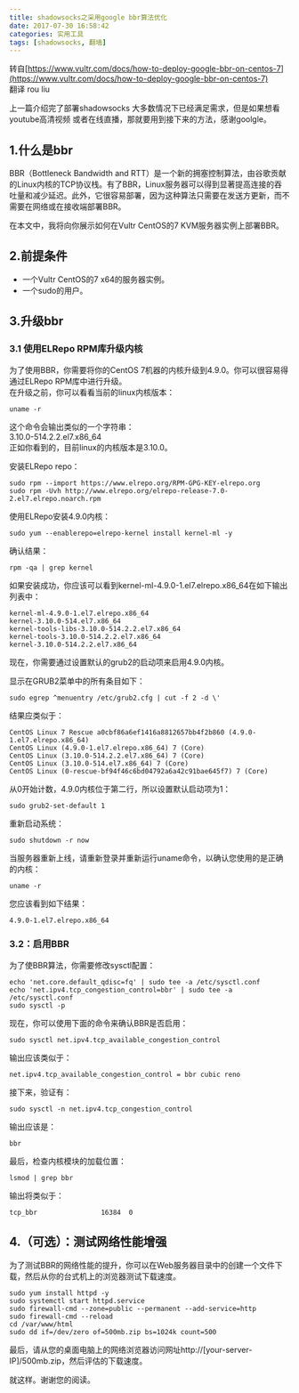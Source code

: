 ```yaml
---
title: shadowsocks之采用google bbr算法优化
date: 2017-07-30 16:58:42
categories: 实用工具
tags: [shadowsocks, 翻墙]
---
```

转自[https://www.vultr.com/docs/how-to-deploy-google-bbr-on-centos-7](https://www.vultr.com/docs/how-to-deploy-google-bbr-on-centos-7)  
翻译 rou liu

上一篇介绍完了部署shadowsocks 大多数情况下已经满足需求，但是如果想看youtube高清视频
或者在线直播，那就要用到接下来的方法，感谢goolgle。

## 1.什么是bbr 
BBR（Bottleneck Bandwidth and RTT）是一个新的拥塞控制算法，由谷歌贡献的Linux内核的TCP协议栈。有了BBR，Linux服务器可以得到显著提高连接的吞吐量和减少延迟。此外，它很容易部署，因为这种算法只需要在发送方更新，而不需要在网络或在接收端部署BBR。

在本文中，我将向你展示如何在Vultr CentOS的7 KVM服务器实例上部署BBR。

## 2.前提条件
- 一个Vultr CentOS的7 x64的服务器实例。
- 一个sudo的用户。

## 3.升级bbr
### 3.1 使用ELRepo RPM库升级内核

为了使用BBR，你需要将你的CentOS 7机器的内核升级到4.9.0。你可以很容易得通过ELRepo RPM库中进行升级。  
在升级之前，你可以看看当前的linux内核版本：  

```
uname -r
```  

这个命令会输出类似的一个字符串：  
3.10.0-514.2.2.el7.x86_64  
正如你看到的，目前linux的内核版本是3.10.0。

安装ELRepo repo：  
 
```
sudo rpm --import https://www.elrepo.org/RPM-GPG-KEY-elrepo.org
sudo rpm -Uvh http://www.elrepo.org/elrepo-release-7.0-2.el7.elrepo.noarch.rpm 
```

使用ELRepo安装4.9.0内核：  
```
sudo yum --enablerepo=elrepo-kernel install kernel-ml -y
```  
确认结果：  
```
rpm -qa | grep kernel  
```  
如果安装成功，你应该可以看到kernel-ml-4.9.0-1.el7.elrepo.x86_64在如下输出列表中：  
```
kernel-ml-4.9.0-1.el7.elrepo.x86_64
kernel-3.10.0-514.el7.x86_64
kernel-tools-libs-3.10.0-514.2.2.el7.x86_64
kernel-tools-3.10.0-514.2.2.el7.x86_64
kernel-3.10.0-514.2.2.el7.x86_64
```
现在，你需要通过设置默认的grub2的启动项来启用4.9.0内核。

显示在GRUB2菜单中的所有条目如下：  
```
sudo egrep ^menuentry /etc/grub2.cfg | cut -f 2 -d \'
```

结果应类似于： 
```
CentOS Linux 7 Rescue a0cbf86a6ef1416a8812657bb4f2b860 (4.9.0-1.el7.elrepo.x86_64)  
CentOS Linux (4.9.0-1.el7.elrepo.x86_64) 7 (Core)
CentOS Linux (3.10.0-514.2.2.el7.x86_64) 7 (Core)
CentOS Linux (3.10.0-514.el7.x86_64) 7 (Core)
CentOS Linux (0-rescue-bf94f46c6bd04792a6a42c91bae645f7) 7 (Core)
``` 
<!--more-->
从0开始计数，4.9.0内核位于第二行，所以设置默认启动项为1：  

```
sudo grub2-set-default 1
```  

重新启动系统： 

```
sudo shutdown -r now
```   

当服务器重新上线，请重新登录并重新运行uname命令，以确认您使用的是正确的内核： 

```
uname -r
``` 

您应该看到如下结果：  

``` 
4.9.0-1.el7.elrepo.x86_64
```

### 3.2：启用BBR

为了使BBR算法，你需要修改sysctl配置： 
```
echo 'net.core.default_qdisc=fq' | sudo tee -a /etc/sysctl.conf
echo 'net.ipv4.tcp_congestion_control=bbr' | sudo tee -a /etc/sysctl.conf
sudo sysctl -p
``` 

现在，你可以使用下面的命令来确认BBR是否启用：
```
sudo sysctl net.ipv4.tcp_available_congestion_control
``` 

输出应该类似于：

```
net.ipv4.tcp_available_congestion_control = bbr cubic reno
``` 

接下来，验证有： 

```
sudo sysctl -n net.ipv4.tcp_congestion_control
``` 

输出应该是： 

```
bbr
``` 

最后，检查内核模块的加载位置： 

```
lsmod | grep bbr 
``` 

输出将类似于： 

```
tcp_bbr                16384  0
``` 

## 4.（可选）：测试网络性能增强

为了测试BBR的网络性能的提升，你可以在Web服务器目录中的创建一个文件下载，然后从你的台式机上的浏览器测试下载速度。
```
sudo yum install httpd -y
sudo systemctl start httpd.service
sudo firewall-cmd --zone=public --permanent --add-service=http
sudo firewall-cmd --reload
cd /var/www/html
sudo dd if=/dev/zero of=500mb.zip bs=1024k count=500
``` 
最后，请从您的桌面电脑上的网络浏览器访问网址http://[your-server-IP]/500mb.zip，然后评估的下载速度。

就这样。谢谢您的阅读。